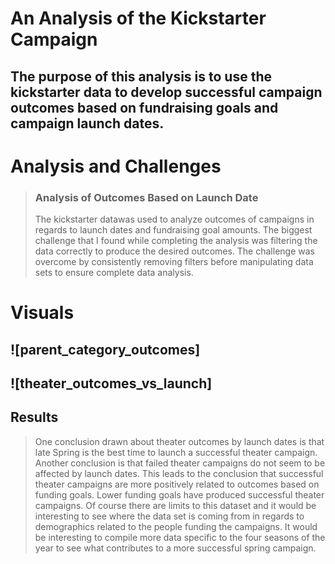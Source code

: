 # **An  Analysis of the Kickstarter Campaign**

## The purpose of this analysis is to use the kickstarter data to develop successful campaign outcomes based on fundraising goals and campaign launch dates.


# **Analysis and Challenges**

>### Analysis of Outcomes Based on Launch Date
>The kickstarter datawas used to analyze outcomes of campaigns in regards to launch dates and fundraising goal amounts.  The biggest challenge that I found while completing the analysis was filtering the data correctly to produce the desired outcomes. The challenge was overcome by consistently removing filters before manipulating data sets to ensure complete data analysis.

# **Visuals**
## ![parent_category_outcomes]
## ![theater_outcomes_vs_launch]

## **Results**
>One conclusion drawn about theater outcomes by launch dates is that late Spring is the best time to launch a successful theater campaign.  Another conclusion is that failed theater campaigns do not seem to be affected by launch dates. This leads to the conclusion that successful theater campaigns are more positively related to outcomes based on funding goals. Lower funding goals have produced successful theater campaigns.
>Of course there are limits to this dataset and it would be interesting to see where the data set is coming from in regards to demographics related to the people funding the campaigns.  It would be interesting to compile more data specific to the four seasons of the year to see what contributes to a more successful spring campaign.



